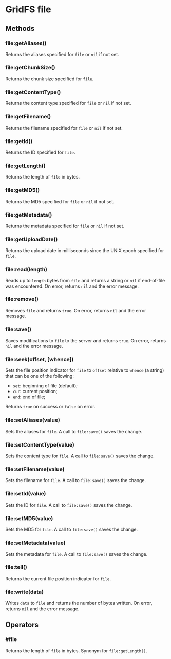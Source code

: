 GridFS file
===========

Methods
-------

### file:getAliases()
Returns the aliases specified for `file` or `nil` if not set.

### file:getChunkSize()
Returns the chunk size specified for `file`.

### file:getContentType()
Returns the content type specified for `file` or `nil` if not set.

### file:getFilename()
Returns the filename specified for `file` or `nil` if not set.

### file:getId()
Returns the ID specified for `file`.

### file:getLength()
Returns the length of `file` in bytes.

### file:getMD5()
Returns the MD5 specified for `file` or `nil` if not set.

### file:getMetadata()
Returns the metadata specified for `file` or `nil` if not set.

### file:getUploadDate()
Returns the upload date in milliseconds since the UNIX epoch specified for `file`.

### file:read(length)
Reads up to `length` bytes from `file` and returns a string or `nil` if end-of-file was encountered.
On error, returns `nil` and the error message.

### file:remove()
Removes `file` and returns `true`. On error, returns `nil` and the error message.

### file:save()
Saves modifications to `file` to the server and returns `true`. On error, returns `nil` and the
error message.

### file:seek(offset, [whence])
Sets the file position indicator for `file` to `offset` relative to `whence` (a string) that can be
one of the following:
- `set`: beginning of file (default);
- `cur`: current position;
- `end`: end of file;

Returns `true` on success or `false` on error.

### file:setAliases(value)
Sets the aliases for `file`. A call to `file:save()` saves the change.

### file:setContentType(value)
Sets the content type for `file`. A call to `file:save()` saves the change.

### file:setFilename(value)
Sets the filename for `file`. A call to `file:save()` saves the change.

### file:setId(value)
Sets the ID for `file`. A call to `file:save()` saves the change.

### file:setMD5(value)
Sets the MD5 for `file`. A call to `file:save()` saves the change.

### file:setMetadata(value)
Sets the metadata for `file`. A call to `file:save()` saves the change.

### file:tell()
Returns the current file position indicator for `file`.

### file:write(data)
Writes `data` to `file` and returns the number of bytes written. On error, returns `nil` and the
error message.


Operators
---------

### #file
Returns the length of `file` in bytes. Synonym for `file:getLength()`.
